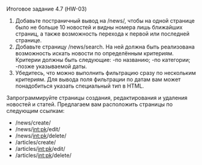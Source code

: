Итоговое задание 4.7 (HW-03)

1. Добавьте постраничный вывод на /news/, чтобы на одной странице было не больше 10 новостей и видны номера лишь ближайших страниц, а также возможность перехода к первой или последней странице.
2. Добавьте страницу /news/search. На ней должна быть реализована возможность искать новости по определённым критериям. Критерии должны быть следующие:
  -по названию;
  -по категории;
  -позже указываемой даты.
3. Убедитесь, что можно выполнить фильтрацию сразу по нескольким критериям.
Для вывода поля фильтрации по датам вам может понадобиться указать специальный тип в HTML.

Запрограммируйте страницы создания, редактирования и удаления новостей и статей. Предлагаем вам расположить страницы по следующим ссылкам:
  - /news/create/
  - /news/<int:pk>/edit/
  - /news/<int:pk>/delete/
  - /articles/create/
  - /articles/<int:pk>/edit/
  - /articles/<int:pk>/delete/
